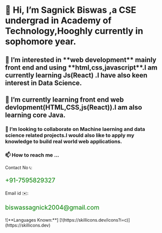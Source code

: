 <h1 style="font-family: "Lato", sans-serif;font-style: italic;">👋 Hi, I’m Sagnick Biswas ,a CSE undergrad in Academy of Technology,Hooghly currently in sophomore year.</h1>
<h2 style="font-family: "Roboto Flex", sans-serif;">👀 I’m interested in **web development** mainly front end and using **html,css,javascript**.I am currently learning Js(React) .I have also keen interest in Data Science.</h2>
<h2 style="font-family: "Roboto Flex", sans-serif;">🌱 I’m currently learning front end web devlopment(HTML,CSS,js(React)).I am also learning core Java.</h2>
<h3 style="font-family: "Roboto Flex", sans-serif;">💞️ I’m looking to collaborate on Machine laerning and data science related projects.I would also like to apply my knowledge to build real world web applications.</h3> 
<h3>📫 How to reach me ...</h3> 
     Contact No 📞:<p style="font-size: 20px; color: green;font-family: "Viga", sans-serif;">+91-7595829327</p>
     Email id ✉️:<p style="font-size: 20px; color: green;font-family: "Viga", sans-serif;">biswassagnick2004@gmail.com</p>
  ![**Languages Known:**]
[!(https://skillicons.dev/icons?i=c)](https://skillicons.dev)





<!---
code-Sagnick9300/code-Sagnick9300 is a ✨ special ✨ repository because its `README.md` (this file) appears on your GitHub profile.
You can click the Preview link to take a look at your changes.
--->
